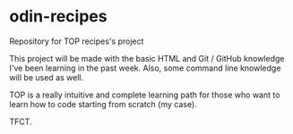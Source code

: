# odin-recipes
Repository for TOP recipes's project

This project will be made with the basic HTML and Git / GitHub knowledge I've been learning in the past week. Also, some command line knowledge will be used as well.

TOP is a really intuitive and complete learning path for those who want to learn how to code starting from scratch (my case).

TFCT.